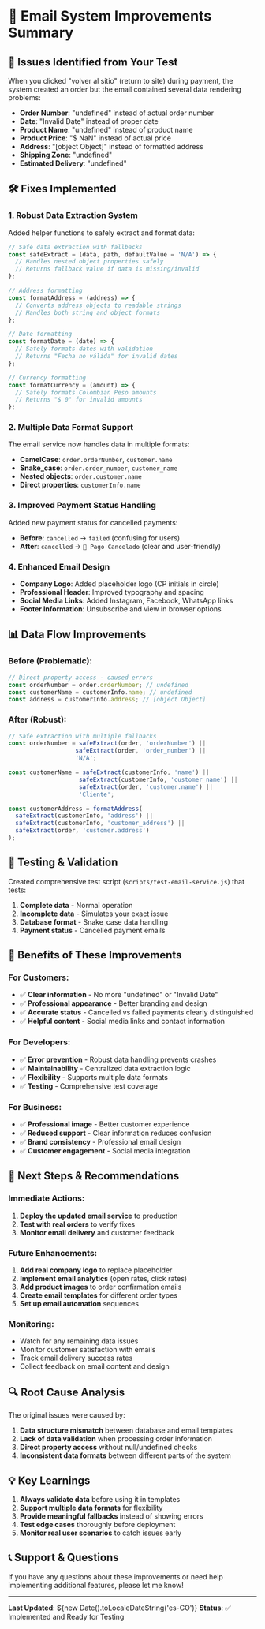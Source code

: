 # 📧 Email System Improvements Summary

## 🚨 Issues Identified from Your Test

When you clicked "volver al sitio" (return to site) during payment, the system created an order but the email contained several data rendering problems:

- **Order Number**: "undefined" instead of actual order number
- **Date**: "Invalid Date" instead of proper date  
- **Product Name**: "undefined" instead of product name
- **Product Price**: "$ NaN" instead of actual price
- **Address**: "[object Object]" instead of formatted address
- **Shipping Zone**: "undefined"
- **Estimated Delivery**: "undefined"

## 🛠️ Fixes Implemented

### 1. **Robust Data Extraction System**
Added helper functions to safely extract and format data:

```javascript
// Safe data extraction with fallbacks
const safeExtract = (data, path, defaultValue = 'N/A') => {
  // Handles nested object properties safely
  // Returns fallback value if data is missing/invalid
};

// Address formatting
const formatAddress = (address) => {
  // Converts address objects to readable strings
  // Handles both string and object formats
};

// Date formatting
const formatDate = (date) => {
  // Safely formats dates with validation
  // Returns "Fecha no válida" for invalid dates
};

// Currency formatting
const formatCurrency = (amount) => {
  // Safely formats Colombian Peso amounts
  // Returns "$ 0" for invalid amounts
};
```

### 2. **Multiple Data Format Support**
The email service now handles data in multiple formats:

- **CamelCase**: `order.orderNumber`, `customer.name`
- **Snake_case**: `order.order_number`, `customer_name`
- **Nested objects**: `order.customer.name`
- **Direct properties**: `customerInfo.name`

### 3. **Improved Payment Status Handling**
Added new payment status for cancelled payments:

- **Before**: `cancelled` → `failed` (confusing for users)
- **After**: `cancelled` → `🚫 Pago Cancelado` (clear and user-friendly)

### 4. **Enhanced Email Design**
- **Company Logo**: Added placeholder logo (CP initials in circle)
- **Professional Header**: Improved typography and spacing
- **Social Media Links**: Added Instagram, Facebook, WhatsApp links
- **Footer Information**: Unsubscribe and view in browser options

## 📊 Data Flow Improvements

### Before (Problematic):
```javascript
// Direct property access - caused errors
const orderNumber = order.orderNumber; // undefined
const customerName = customerInfo.name; // undefined
const address = customerInfo.address; // [object Object]
```

### After (Robust):
```javascript
// Safe extraction with multiple fallbacks
const orderNumber = safeExtract(order, 'orderNumber') || 
                   safeExtract(order, 'order_number') || 
                   'N/A';

const customerName = safeExtract(customerInfo, 'name') || 
                    safeExtract(customerInfo, 'customer_name') || 
                    safeExtract(order, 'customer.name') || 
                    'Cliente';

const customerAddress = formatAddress(
  safeExtract(customerInfo, 'address') || 
  safeExtract(customerInfo, 'customer_address') || 
  safeExtract(order, 'customer.address')
);
```

## 🧪 Testing & Validation

Created comprehensive test script (`scripts/test-email-service.js`) that tests:

1. **Complete data** - Normal operation
2. **Incomplete data** - Simulates your exact issue
3. **Database format** - Snake_case data handling
4. **Payment status** - Cancelled payment emails

## 🎯 Benefits of These Improvements

### **For Customers:**
- ✅ **Clear information** - No more "undefined" or "Invalid Date"
- ✅ **Professional appearance** - Better branding and design
- ✅ **Accurate status** - Cancelled vs failed payments clearly distinguished
- ✅ **Helpful content** - Social media links and contact information

### **For Developers:**
- ✅ **Error prevention** - Robust data handling prevents crashes
- ✅ **Maintainability** - Centralized data extraction logic
- ✅ **Flexibility** - Supports multiple data formats
- ✅ **Testing** - Comprehensive test coverage

### **For Business:**
- ✅ **Professional image** - Better customer experience
- ✅ **Reduced support** - Clear information reduces confusion
- ✅ **Brand consistency** - Professional email design
- ✅ **Customer engagement** - Social media integration

## 🚀 Next Steps & Recommendations

### **Immediate Actions:**
1. **Deploy the updated email service** to production
2. **Test with real orders** to verify fixes
3. **Monitor email delivery** and customer feedback

### **Future Enhancements:**
1. **Add real company logo** to replace placeholder
2. **Implement email analytics** (open rates, click rates)
3. **Add product images** to order confirmation emails
4. **Create email templates** for different order types
5. **Set up email automation** sequences

### **Monitoring:**
- Watch for any remaining data issues
- Monitor customer satisfaction with emails
- Track email delivery success rates
- Collect feedback on email content and design

## 🔍 Root Cause Analysis

The original issues were caused by:

1. **Data structure mismatch** between database and email templates
2. **Lack of data validation** when processing order information
3. **Direct property access** without null/undefined checks
4. **Inconsistent data formats** between different parts of the system

## 💡 Key Learnings

1. **Always validate data** before using it in templates
2. **Support multiple data formats** for flexibility
3. **Provide meaningful fallbacks** instead of showing errors
4. **Test edge cases** thoroughly before deployment
5. **Monitor real user scenarios** to catch issues early

## 📞 Support & Questions

If you have any questions about these improvements or need help implementing additional features, please let me know!

---

**Last Updated**: ${new Date().toLocaleDateString('es-CO')}
**Status**: ✅ Implemented and Ready for Testing
